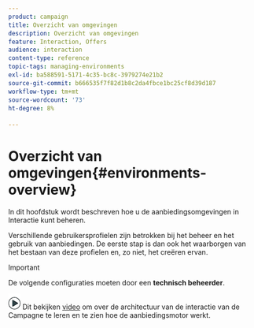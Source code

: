 ```yaml
---
product: campaign
title: Overzicht van omgevingen
description: Overzicht van omgevingen
feature: Interaction, Offers
audience: interaction
content-type: reference
topic-tags: managing-environments
exl-id: ba588591-5171-4c35-bc8c-3979274e21b2
source-git-commit: b666535f7f82d1b8c2da4fbce1bc25cf8d39d187
workflow-type: tm+mt
source-wordcount: '73'
ht-degree: 8%

---
```


# Overzicht van omgevingen{#environments-overview}



In dit hoofdstuk wordt beschreven hoe u de aanbiedingsomgevingen in Interactie kunt beheren.

Verschillende gebruikersprofielen zijn betrokken bij het beheer en het gebruik van aanbiedingen. De eerste stap is dan ook het waarborgen van het bestaan van deze profielen en, zo niet, het creëren ervan.

>[!IMPORTANT]
>
>De volgende configuraties moeten door een **technisch beheerder**.

![](assets/do-not-localize/how-to-video.png) Dit bekijken [video](https://helpx.adobe.com/campaign/classic/how-to/architecture-of-acs-v6.html?playlist=/ccx/v1/collection/product/campaign/classic/segment/digital-marketers/explevel/intermediate/applaunch/get-started/collection.ccx.js&amp;ref=helpx.adobe.com) om over de architectuur van de interactie van de Campagne te leren en te zien hoe de aanbiedingsmotor werkt.
